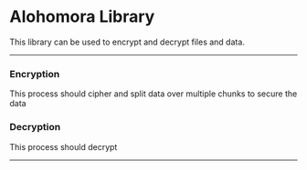 # Alohomora Library
This library can be used to encrypt and decrypt files and data. 

***
### Encryption
This process should cipher and split data over multiple chunks to secure the data

### Decryption
This process should decrypt 
***